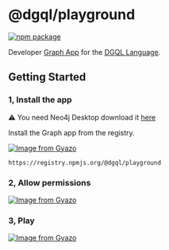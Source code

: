 # @dgql/playground

<a href="https://badge.fury.io/js/%40dgql%2Fplayground">
  <img alt="npm package" src="https://badge.fury.io/js/%40dgql%2Fplayground.svg">
</a>

Developer [Graph App](https://neo4j.com/developer/graph-apps/building-a-graph-app/) for the [DGQL Language](https://github.com/danstarns/dgql).

## Getting Started

### 1, Install the app

⚠ You need Neo4j Desktop download it [here]()

Install the Graph app from the registry.

[![Image from Gyazo](https://i.gyazo.com/a7b1fde46dbeaf1a979cb0a9e3e2b72a.png)](https://gyazo.com/a7b1fde46dbeaf1a979cb0a9e3e2b72a)

```
https://registry.npmjs.org/@dgql/playground
```

### 2, Allow permissions

[![Image from Gyazo](https://i.gyazo.com/9899c917f6a4bfc608e3d9c43a60d41f.gif)](https://gyazo.com/9899c917f6a4bfc608e3d9c43a60d41f)

### 3, Play

[![Image from Gyazo](https://i.gyazo.com/88e3a580586197e51e246c763d4f594e.gif)](https://gyazo.com/88e3a580586197e51e246c763d4f594e)

